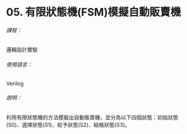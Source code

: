 # 05. 有限狀態機(FSM)模擬自動販賣機
###### 課程：
邏輯設計實驗
###### 使用語言：
Verilog
###### 說明：
利用有限狀態機的方法模擬出自動販賣機，並分為以下四個狀態：初始狀態(S0)、選擇狀態(S1)、給予狀態(S2)、結帳狀態(S3)。


